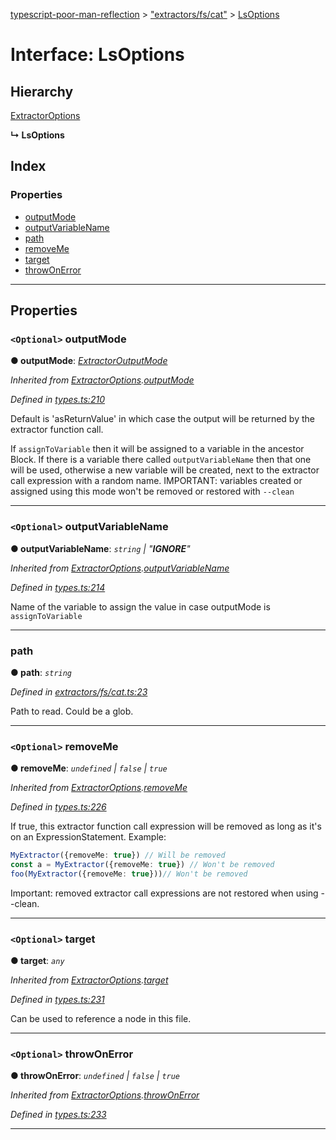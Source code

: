 [typescript-poor-man-reflection](../README.md) > ["extractors/fs/cat"](../modules/_extractors_fs_cat_.md) > [LsOptions](../interfaces/_extractors_fs_cat_.lsoptions.md)

# Interface: LsOptions

## Hierarchy

 [ExtractorOptions](_types_.extractoroptions.md)

**↳ LsOptions**

## Index

### Properties

* [outputMode](_extractors_fs_cat_.lsoptions.md#outputmode)
* [outputVariableName](_extractors_fs_cat_.lsoptions.md#outputvariablename)
* [path](_extractors_fs_cat_.lsoptions.md#path)
* [removeMe](_extractors_fs_cat_.lsoptions.md#removeme)
* [target](_extractors_fs_cat_.lsoptions.md#target)
* [throwOnError](_extractors_fs_cat_.lsoptions.md#throwonerror)

---

## Properties

<a id="outputmode"></a>

### `<Optional>` outputMode

**● outputMode**: *[ExtractorOutputMode](../modules/_types_.md#extractoroutputmode)*

*Inherited from [ExtractorOptions](_types_.extractoroptions.md).[outputMode](_types_.extractoroptions.md#outputmode)*

*Defined in [types.ts:210](https://github.com/cancerberoSgx/typescript-poor-man-reflection/blob/3c8d91b/src/types.ts#L210)*

Default is 'asReturnValue' in which case the output will be returned by the extractor function call.

If `assignToVariable` then it will be assigned to a variable in the ancestor Block. If there is a variable there called `outputVariableName` then that one will be used, otherwise a new variable will be created, next to the extractor call expression with a random name. IMPORTANT: variables created or assigned using this mode won't be removed or restored with `--clean`

___
<a id="outputvariablename"></a>

### `<Optional>` outputVariableName

**● outputVariableName**: *`string` \| "__IGNORE__"*

*Inherited from [ExtractorOptions](_types_.extractoroptions.md).[outputVariableName](_types_.extractoroptions.md#outputvariablename)*

*Defined in [types.ts:214](https://github.com/cancerberoSgx/typescript-poor-man-reflection/blob/3c8d91b/src/types.ts#L214)*

Name of the variable to assign the value in case outputMode is `assignToVariable`

___
<a id="path"></a>

###  path

**● path**: *`string`*

*Defined in [extractors/fs/cat.ts:23](https://github.com/cancerberoSgx/typescript-poor-man-reflection/blob/3c8d91b/src/extractors/fs/cat.ts#L23)*

Path to read. Could be a glob.

___
<a id="removeme"></a>

### `<Optional>` removeMe

**● removeMe**: *`undefined` \| `false` \| `true`*

*Inherited from [ExtractorOptions](_types_.extractoroptions.md).[removeMe](_types_.extractoroptions.md#removeme)*

*Defined in [types.ts:226](https://github.com/cancerberoSgx/typescript-poor-man-reflection/blob/3c8d91b/src/types.ts#L226)*

If true, this extractor function call expression will be removed as long as it's on an ExpressionStatement. Example:

```ts
MyExtractor({removeMe: true}) // Will be removed
const a = MyExtractor({removeMe: true}) // Won't be removed
foo(MyExtractor({removeMe: true}))// Won't be removed
```

Important: removed extractor call expressions are not restored when using --clean.

___
<a id="target"></a>

### `<Optional>` target

**● target**: *`any`*

*Inherited from [ExtractorOptions](_types_.extractoroptions.md).[target](_types_.extractoroptions.md#target)*

*Defined in [types.ts:231](https://github.com/cancerberoSgx/typescript-poor-man-reflection/blob/3c8d91b/src/types.ts#L231)*

Can be used to reference a node in this file.

___
<a id="throwonerror"></a>

### `<Optional>` throwOnError

**● throwOnError**: *`undefined` \| `false` \| `true`*

*Inherited from [ExtractorOptions](_types_.extractoroptions.md).[throwOnError](_types_.extractoroptions.md#throwonerror)*

*Defined in [types.ts:233](https://github.com/cancerberoSgx/typescript-poor-man-reflection/blob/3c8d91b/src/types.ts#L233)*

___

